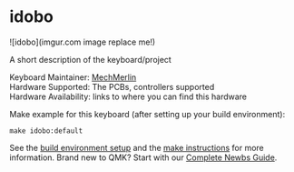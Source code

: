 # idobo

![idobo](imgur.com image replace me!)

A short description of the keyboard/project

Keyboard Maintainer: [MechMerlin](https://github.com/mechmerlin)  
Hardware Supported: The PCBs, controllers supported  
Hardware Availability: links to where you can find this hardware

Make example for this keyboard (after setting up your build environment):

    make idobo:default

See the [build environment setup](https://docs.qmk.fm/#/getting_started_build_tools) and the [make instructions](https://docs.qmk.fm/#/getting_started_make_guide) for more information. Brand new to QMK? Start with our [Complete Newbs Guide](https://docs.qmk.fm/#/newbs).
